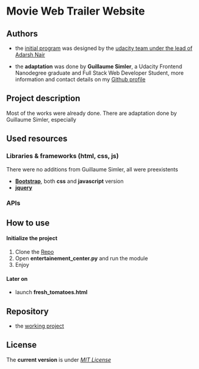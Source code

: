 # Movie Web Trailer Website

Authors
----
* the [initial program](https://github.com/adarsh0806/ud036_StarterCode) was designed by the [udacity team under the lead of Adarsh Nair](https://github.com/adarsh0806)

* the **adaptation** was done by **Guillaume Simler**, a Udacity Frontend Nanodegree graduate and Full Stack Web Developer Student, more information and contact details on my [Github profile](https://github.com/guillaumesimler)

Project description
----

Most of the works were already done. There are adaptation done by Guillaume Simler, especially

Used resources
----

### Libraries & frameworks (html, css, js)

There were no additions from Guillaume Simler, all were preexistents

* [**Bootstrap**](http://getbootstrap.com/), both __css__ and __javascript__ version
* [**jquery**](https://jquery.com/)


### APIs



How to use
----

#### Initialize the project

1. Clone the [Repo](https://github.com/guillaumesimler/nanofsp1)
2. Open **entertainement_center.py** and run the module
3. Enjoy 

#### Later on 

* launch **fresh_tomatoes.html**


Repository 
----
* the [working project](https://github.com/guillaumesimler/nanofsp1)

License
----

The **current version** is under [_MIT License_](https://github.com/guillaumesimler/nanofsp1/blob/master/LICENSE.txt) 